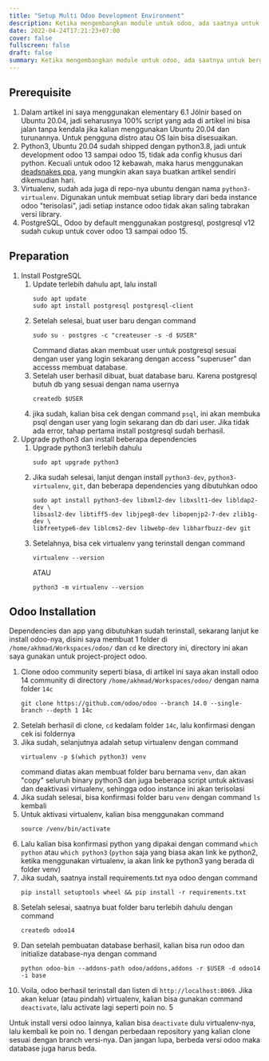 ```yaml
---
title: "Setup Multi Odoo Development Environment"
description: Ketika mengembangkan module untuk odoo, ada saatnya untuk berganti versi odoo seperti ketika proses migrasi module dari odoo 11 ke odoo 15. Artikel ini berisi konfigurasi untuk mengembangkan odoo dengan versi berbeda.
date: 2022-04-24T17:21:23+07:00
cover: false
fullscreen: false
draft: false
summary: Ketika mengembangkan module untuk odoo, ada saatnya untuk berganti versi odoo seperti ketika proses migrasi module dari odoo 11 ke odoo 15. Artikel ini berisi konfigurasi untuk mengembangkan odoo dengan versi berbeda.
---
```


## Prerequisite
1. Dalam artikel ini saya menggunakan elementary 6.1 Jólnir based on Ubuntu 20.04, jadi seharusnya 100% script yang ada di artikel ini bisa jalan tanpa kendala jika kalian menggunakan Ubuntu 20.04 dan turunannya. Untuk pengguna distro atau OS lain bisa disesuaikan.
2. Python3, Ubuntu 20.04 sudah shipped dengan python3.8, jadi untuk development odoo 13 sampai odoo 15, tidak ada config khusus dari python. Kecuali untuk odoo 12 kebawah, maka harus menggunakan [deadsnakes ppa](https://launchpad.net/~deadsnakes/+archive/ubuntu/ppa), yang mungkin akan saya buatkan artikel sendiri dikemudian hari.
3. Virtualenv, sudah ada juga di repo-nya ubuntu dengan nama `python3-virtualenv`. Digunakan untuk membuat setiap library dari beda instance odoo "terisolasi", jadi setiap instance odoo tidak akan saling tabrakan versi library.
4. PostgreSQL, Odoo by default menggunakan postgresql, postgresql v12 sudah cukup untuk cover odoo 13 sampai odoo 15.

## Preparation
1. Install PostgreSQL
   1. Update terlebih dahulu apt, lalu install
        ```shell
        sudo apt update
        sudo apt install postgresql postgresql-client
        ```
   2. Setelah selesai, buat user baru dengan command 
        ```shell
        sudo su - postgres -c "createuser -s -d $USER"
        ```
        Command diatas akan membuat user untuk postgresql sesuai dengan user yang login sekarang dengan access "superuser" dan accesss membuat database.
   3. Setelah user berhasil dibuat, buat database baru. Karena postgresql butuh db yang sesuai dengan nama usernya
        ```shell
        createdb $USER
        ```
   4. jika sudah, kalian bisa cek dengan command `psql`, ini akan membuka psql dengan user yang login sekarang dan db dari user. Jika tidak ada error, tahap pertama install postgresql sudah berhasil.
2. Upgrade python3 dan install beberapa dependencies
   1. Upgrade python3 terlebih dahulu
        ```shell
        sudo apt upgrade python3
        ```
   2. Jika sudah selesai, lanjut dengan install `python3-dev`, `python3-virtualenv`, `git`, dan beberapa dependencies yang dibutuhkan odoo
        ```shell
        sudo apt install python3-dev libxml2-dev libxslt1-dev libldap2-dev \
        libsasl2-dev libtiff5-dev libjpeg8-dev libopenjp2-7-dev zlib1g-dev \
        libfreetype6-dev liblcms2-dev libwebp-dev libharfbuzz-dev git
        ```
   3. Setelahnya, bisa cek virtualenv yang terinstall dengan command
        ```shell
        virtualenv --version
        ```
        ATAU
        ```shell
        python3 -m virtualenv --version
        ```
## Odoo Installation
Dependencies dan app yang dibutuhkan sudah terinstall, sekarang lanjut ke install odoo-nya, disini saya membuat 1 folder di `/home/akhmad/Workspaces/odoo/` dan `cd` ke directory ini, directory ini akan saya gunakan untuk project-project odoo.
1. Clone odoo community seperti biasa, di artikel ini saya akan install odoo 14 community di directory `/home/akhmad/Workspaces/odoo/` dengan nama folder `14c`
    ```shell
    git clone https://github.com/odoo/odoo --branch 14.0 --single-branch --depth 1 14c
    ```
2. Setelah berhasil di clone, `cd` kedalam folder `14c`, lalu konfirmasi dengan cek isi foldernya
3. Jika sudah, selanjutnya adalah setup virtualenv dengan command
    ```shell
    virtualenv -p $(which python3) venv
    ```
    command diatas akan membuat folder baru bernama `venv`, dan akan "copy" seluruh binary python3 dan juga beberapa script untuk aktivasi dan deaktivasi virtualenv, sehingga odoo instance ini akan terisolasi
4. Jika sudah selesai, bisa konfirmasi folder baru `venv` dengan command `ls` kembali
5. Untuk aktivasi virtualenv, kalian bisa menggunakan command
    ```shell
    source /venv/bin/activate
    ```
6. Lalu kalian bisa konfirmasi python yang dipakai dengan command `which python` atau `which python3` (`python` saja yang biasa akan link ke python2, ketika menggunakan virtualenv, ia akan link ke python3 yang berada di folder venv)
7. Jika sudah, saatnya install requirements.txt nya odoo dengan command
    ```shell
    pip install setuptools wheel && pip install -r requirements.txt
    ```
8. Setelah selesai, saatnya buat folder baru terlebih dahulu dengan command
    ```shell
    createdb odoo14
    ```
9. Dan setelah pembuatan database berhasil, kalian bisa run odoo dan initialize database-nya dengan command
    ```shell
    python odoo-bin --addons-path odoo/addons,addons -r $USER -d odoo14 -i base
    ```
10. Voila, odoo berhasil terinstall dan listen di `http://localhost:8069`. Jika akan keluar (atau pindah) virtualenv, kalian bisa gunakan command `deactivate`, lalu activate lagi seperti poin no. 5

Untuk install versi odoo lainnya, kalian bisa `deactivate` dulu virtualenv-nya, lalu kembali ke poin no. 1 dengan perbedaan repository yang kalian clone sesuai dengan branch versi-nya. Dan jangan lupa, berbeda versi odoo maka database juga harus beda.
